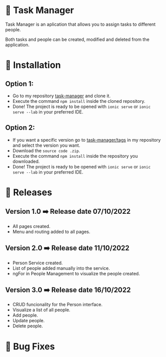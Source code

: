 # 📱 Task Manager
Task Manager is an aplication that allows you to assign tasks to different people.

Both tasks and people can be created, modified and deleted from the application.
# 🔌 Installation
## Option 1:
- Go to my repository [task-manager](https://github.com/SeryiDev/task-manager) and clone it.
- Execute the command `npm install` inside the cloned repository.
- Done! The project is ready to be opened with `ionic serve` or `ionic serve --lab` in your preferred IDE.
## Option 2:
- If you want a specific version go to [task-manager/tags](https://github.com/SeryiDev/task-manager/tags) in my repository and select the version you want.
- Download the `source code .zip`.
- Execute the command `npm install` inside the repository you downloaded.
- Done! The project is ready to be opened with `ionic serve` or `ionic serve --lab` in your preferred IDE.
# 📑 Releases
## Version 1.0 ➡️ Release date 07/10/2022
- All pages created.
- Menu and routing added to all pages.
## Version 2.0 ➡️ Release date 11/10/2022
- Person Service created.
- List of people added manually into the service.
- ngFor in People Management to visualize the people created.
## Version 3.0 ➡️ Release date 16/10/2022
- CRUD funcionality for the Person interface.
- Visualize a list of all people.
- Add people.
- Update people.
- Delete people.
# 🔧 Bug Fixes
